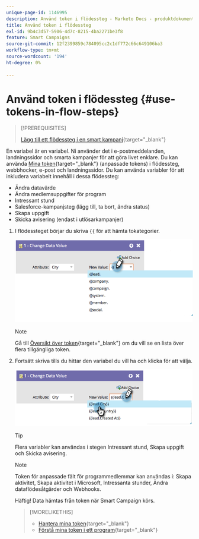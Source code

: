 ```yaml
---
unique-page-id: 1146995
description: Använd token i flödessteg - Marketo Docs - produktdokumentation
title: Använd token i flödessteg
exl-id: 9b4c3d57-5906-4d7c-8215-4ba2271be3f8
feature: Smart Campaigns
source-git-commit: 12f2399859c784095cc2c1df772c66c649106ba3
workflow-type: tm+mt
source-wordcount: '194'
ht-degree: 0%

---
```


# Använd token i flödessteg {#use-tokens-in-flow-steps}

>[!PREREQUISITES]
>
>[Lägg till ett flödessteg i en smart kampanj](/help/marketo/product-docs/core-marketo-concepts/smart-campaigns/flow-actions/add-a-flow-step-to-a-smart-campaign.md){target="_blank"}

En variabel är en variabel. Ni använder det i e-postmeddelanden, landningssidor och smarta kampanjer för att göra livet enklare. Du kan använda [Mina token](/help/marketo/product-docs/core-marketo-concepts/programs/tokens/understanding-my-tokens-in-a-program.md){target="_blank"} (anpassade tokens) i flödessteg, webbhocker, e-post och landningssidor. Du kan använda variabler för att inkludera variabelt innehåll i dessa flödessteg:

* Ändra datavärde
* Ändra medlemsuppgifter för program
* Intressant stund
* Salesforce-kampanjsteg (lägg till, ta bort, ändra status)
* Skapa uppgift
* Skicka avisering (endast i utlösarkampanjer)

1. I flödessteget börjar du skriva `{{` för att hämta tokategorier.

   ![](assets/use-tokens-in-flow-steps-1.png)

   >[!NOTE]
   >
   >Gå till [Översikt över token](/help/marketo/product-docs/demand-generation/landing-pages/personalizing-landing-pages/tokens-overview.md){target="_blank"} om du vill se en lista över flera tillgängliga token.

1. Fortsätt skriva tills du hittar den variabel du vill ha och klicka för att välja.

   ![](assets/use-tokens-in-flow-steps-2.png)

   >[!TIP]
   >
   >Flera variabler kan användas i stegen Intressant stund, Skapa uppgift och Skicka avisering.

   >[!NOTE]
   >
   >Token för anpassade fält för programmedlemmar kan användas i: Skapa aktivitet, Skapa aktivitet i Microsoft, Intressanta stunder, Ändra dataflödesåtgärder och Webhooks.

   Häftig! Data hämtas från token när Smart Campaign körs.

   >[!MORELIKETHIS]
   >
   >* [Hantera mina token](/help/marketo/product-docs/core-marketo-concepts/programs/tokens/managing-my-tokens.md){target="_blank"}
   >* [Förstå mina token i ett program](/help/marketo/product-docs/core-marketo-concepts/programs/tokens/understanding-my-tokens-in-a-program.md){target="_blank"}
